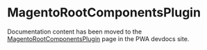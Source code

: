 # MagentoRootComponentsPlugin

Documentation content has been moved to the [MagentoRootComponentsPlugin] page in the PWA devdocs site.

[MagentoRootComponentsPlugin]: https://developer.adobe.com/commerce/pwa-studio/api/buildpack/webpack/magento-root-components-plugin/
